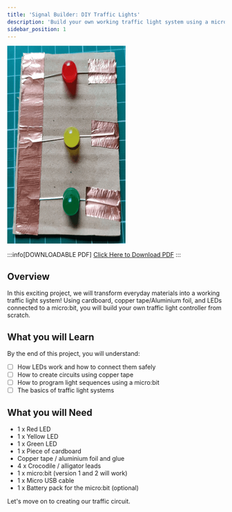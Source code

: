 ```yaml
---
title: 'Signal Builder: DIY Traffic Lights'
description: 'Build your own working traffic light system using a micro:bit, cardboard, sticky copper tape, and colored LEDs - then program it to change from red to amber to green just like real traffic lights on the street!'
sidebar_position: 1
---
```


![Traffic Lights cover image](./img/TLCircuit03.png)

:::info[DOWNLOADABLE PDF]
[Click Here to Download PDF](./DIYTrafficLights.pdf)
:::

## Overview

In this exciting project, we will transform everyday materials into a working traffic light system! Using cardboard, copper tape/Aluminium foil, and LEDs connected to a micro:bit, you will build your own traffic light controller from scratch.

## What you will Learn

By the end of this project, you will understand:

- [ ] How LEDs work and how to connect them safely
- [ ] How to create circuits using copper tape
- [ ] How to program light sequences using a micro:bit
- [ ] The basics of traffic light systems

## What you will Need

- 1 x Red LED
- 1 x Yellow LED
- 1 x Green LED
- 1 x Piece of cardboard
- Copper tape / aluminium foil and glue
- 4 x Crocodile / alligator leads
- 1 x micro:bit (version 1 and 2 will work)
- 1 x Micro USB cable
- 1 x Battery pack for the micro:bit (optional)

Let's move on to creating our traffic circuit.